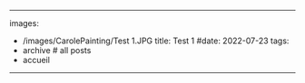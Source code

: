 
---
images:
- /images/CarolePainting/Test 1.JPG
title: Test 1
#date: 2022-07-23
tags:
- archive # all posts
- accueil


---
